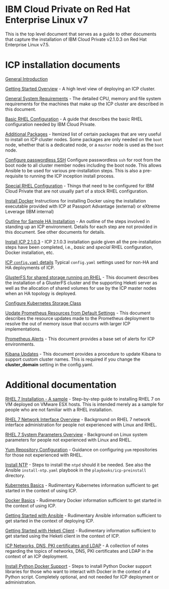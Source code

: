 IBM Cloud Private on Red Hat Enterprise Linux v7
=============================================

This is the top level document that serves as a guide to other documents that capture the installation of IBM Cloud Private v2.1.0.3 on Red Hat Enterprise Linux v7.5.

# ICP installation documents

[General Introduction](general-introduction.md)

[Getting Started Overview](getting-started-overview.md) - A high level view of deploying an ICP cluster.

[General System Requirements](icp-system-requirements.md) - The detailed CPU, memory and file system requirements for the machines that make up the ICP cluster are described in this document.

[Basic RHEL Configuration](basic-rhel-configuration.md) - A guide that describes the basic RHEL configuration needed by IBM Cloud Private.

[Additional Packages](additional-packages.md) - Itemized list of certain packages that are very useful to install on ICP cluster nodes. Some packages are only needed on the `boot` node, whether that is a dedicated node, or a `master` node is used as the `boot` node.

[Configure passwordless SSH](configure-passwordless-ssh.md) Configure passwordless `ssh` for root from the boot node to all cluster member nodes including the boot node.  This allows Ansible to be used for various pre-installation steps.  This is also a pre-requisite to running the ICP inception install process.

[Special RHEL Configuration](special-rhel-configuration.md) - Things that need to be configured for IBM Cloud Private that are not usually part of a stock RHEL configuration.

[Install Docker](rhel-install-docker-devicemapper-direct-lvm.md) Instructions for installing Docker using the installation executable provided with ICP at Passport Advantage (external) or eXtreme Leverage (IBM internal)

[Outline for Sample HA Installation](sample-icp-ha-installation-step-by-step.md) - An outline of the steps involved in standing up an ICP environment.  Details for each step are not provided in this document.  See other documents for details.

[Install ICP 2.1.0.3](icp2103-installation.md) - ICP 2.1.0.3 installation guide given all the pre-installation steps have been completed, i.e., *basic* and *special* RHEL configuration, Docker installation, etc.

[ICP `config.yaml` details](icp-config-yaml-details.md) Typical `config.yaml` settings used for non-HA and HA deployments of ICP.

[GlusterFS for shared storage running on RHEL](glusterfs-shared-storage-running-on-rhel.md) - This document describes the installation of a GlusterFS cluster and the supporting Heketi server as well as the allocation of shared volumes for use by the ICP master nodes when an HA topology is deployed.

[Configure Kubernetes Storage Class](configure-kubernetes-storageclass.md)

[Update Prometheus Resources from Default Settings](update-prometheus-resources.md) - This document describes the resource updates made to the Prometheus deployment to resolve the out of memory issue that occurrs with larger ICP implementations.

[Prometheus Alerts](https://github.com/ibm-cloud-architecture/CSMO-ICP/tree/master/prometheus/alerts_prometheus2.x) - This document provides a base set of alerts for ICP environments.

[Kibana Updates](update-kibana-clustername.md) - This document provides a procedure to update Kibana to support custom cluster names. This is required if you change the **cluster_domain** setting in the config.yaml.

# Additional documentation

[RHEL 7 Installation - A sample](rhel7-installation-a-sample.md) - Step-by-step guide to installing RHEL 7 on VM deployed on VMware ESX hosts.  This is intended merely as a sample for people who are not familiar with a RHEL installation.

[RHEL 7 Network Interface Overview](rhel7-network-interface-overview.md) - Background on RHEL 7 network interface administration for people not experienced with Linux and RHEL.

[RHEL 7 System Parameters Overview](rhel7-system-parameters-overview.md) - Background on Linux system parameters for people not experienced with Linux and RHEL.

[Yum Repository Configuration](yum-repository-configuration.md) - Guidance on configuring `yum` repositories for those not experienced with RHEL.

[Install NTP](install-ntp.md) - Steps to install the `ntpd` should it be needed.  See also the Ansible `install-ntp.yaml` playbook in the `playbooks/icp-preinstall` directory.

[Kubernetes Basics](kubernetes-basics.md) - Rudimentary Kubernetes information sufficient to get started in the context of using ICP.

[Docker Basics](docker-basics.md) - Rudimentary Docker information sufficient to get started in the context of using ICP.

[Getting Started with Ansible](getting-started-with-ansible.md) - Rudimentary Ansible information sufficient to get started in the context of deploying ICP.

[Getting Started with Heketi Client](heketi-client-getting-started.md) - Rudimentary information sufficient to get started using the Heketi client in the context of ICP.

[ICP Networks, DNS, PKI certificates and LDAP](icp-networks-dns-certs-ldap.md) - A collection of notes regarding the topics of networks, DNS, PKI certificates and LDAP in the context of an ICP deployment.

[Install Python Docker Support](install-python-docker-support.md) - Steps to install Python Docker support libraries for those who want to interact with Docker in the context of a Python script. Completely optional, and not needed for ICP deployment or administration.
